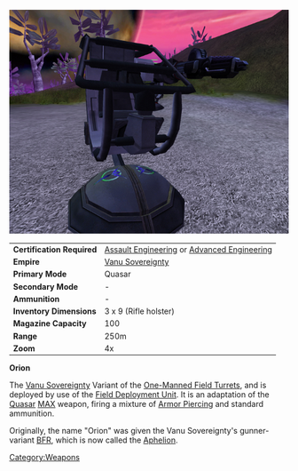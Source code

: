 ![](images/Orion.jpg "Orion.jpg")

|                            |                                                                                                                  |
| -------------------------- | ---------------------------------------------------------------------------------------------------------------- |
| **Certification Required** | [Assault Engineering](Assault_Engineering "wikilink") or [Advanced Engineering](Advanced_Engineering "wikilink") |
| **Empire**                 | [Vanu Sovereignty](Vanu_Sovereignty "wikilink")                                                                  |
| **Primary Mode**           | Quasar                                                                                                           |
| **Secondary Mode**         | \-                                                                                                               |
| **Ammunition**             | \-                                                                                                               |
| **Inventory Dimensions**   | 3 x 9 (Rifle holster)                                                                                            |
| **Magazine Capacity**      | 100                                                                                                              |
| **Range**                  | 250m                                                                                                             |
| **Zoom**                   | 4x                                                                                                               |

**Orion**

The [Vanu Sovereignty](Vanu_Sovereignty "wikilink") Variant of the
[One-Manned Field Turrets](One-Manned_Field_Turret "wikilink"), and is
deployed by use of the [Field Deployment
Unit](Field_Deployment_Unit "wikilink"). It is an adaptation of the
[Quasar](Quasar "wikilink") [MAX](MAX "wikilink") weapon, firing a
mixture of [Armor Piercing](Armor_Piercing "wikilink") and standard
ammunition.

Originally, the name "Orion" was given the Vanu Sovereignty's
gunner-variant [BFR](BFR "wikilink"), which is now called the
[Aphelion](Aphelion "wikilink").

[Category:Weapons](Category:Weapons "wikilink")
